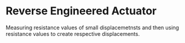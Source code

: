 # Reverse Engineered Actuator
 Measuring resistance values of small displacemetnsts and then using resistance values to create respective displacements.
